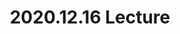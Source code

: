 ---
title:  "2020.12.16 Lecture"
excerpt: "리눅스 응용(3)"
toc: true
toc_sticky: true

categories:
    - 자율주행스쿨강의
tags:
    - Lecture
    - 리눅스
    - linux

last_modified_at: 2020-12-16T08:06:00-05:00
---